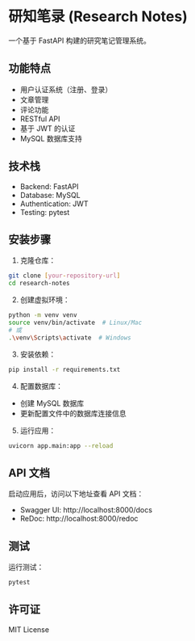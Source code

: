 # 研知笔录 (Research Notes)

一个基于 FastAPI 构建的研究笔记管理系统。

## 功能特点

- 用户认证系统（注册、登录）
- 文章管理
- 评论功能
- RESTful API
- 基于 JWT 的认证
- MySQL 数据库支持

## 技术栈

- Backend: FastAPI
- Database: MySQL
- Authentication: JWT
- Testing: pytest

## 安装步骤

1. 克隆仓库：
```bash
git clone [your-repository-url]
cd research-notes
```

2. 创建虚拟环境：
```bash
python -m venv venv
source venv/bin/activate  # Linux/Mac
# 或
.\venv\Scripts\activate  # Windows
```

3. 安装依赖：
```bash
pip install -r requirements.txt
```

4. 配置数据库：
- 创建 MySQL 数据库
- 更新配置文件中的数据库连接信息

5. 运行应用：
```bash
uvicorn app.main:app --reload
```

## API 文档

启动应用后，访问以下地址查看 API 文档：
- Swagger UI: http://localhost:8000/docs
- ReDoc: http://localhost:8000/redoc

## 测试

运行测试：
```bash
pytest
```

## 许可证

MIT License 